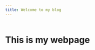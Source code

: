 ```yaml
---
title: Welcome to my blog
---
```

<!DOCTYPE html>
<html>
<header>
    <meta name="viewport" content="width=device-width, initial-scale=1">
</header>
<h1>This is my webpage</h1>
</html>

